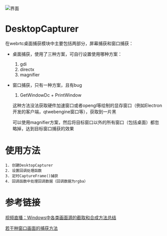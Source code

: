 ![界面](screenshot/main.jpg)

# DesktopCapturer
在webrtc桌面捕获模块中主要包括两部分，屏幕捕获和窗口捕获：

- 桌面捕获，使用了三种方案，可自行设置使用哪种方案：
    1. gdi
    2. directx
    3. magnifier
- 窗口捕获，只有一种方案，且有bug
    1. GetWindowDc + PrintWindow

    这种方法没法获取硬件加速窗口或者opengl等绘制的显存窗口（例如Electron开发的客户端，qtwebengine窗口等），获取到一片黑
    
    可以使用magnifier方案，然后将目标窗口以外的所有窗口（包括桌面）都忽略掉，达到目标窗口捕获的效果

# 使用方法
    1. 创建DesktopCapturer
    2. 设置回调处理函数
    3. 定时CaptureFrame()捕获
    4. 回调函数中处理回调数据（回调数据为rgba）

# 参考链接
[视频直播：Windows中各类画面源的截取和合成方法总结](https://www.jianshu.com/p/0bbb9c4be735)

[若干种窗口画面的捕获方法](https://blog.csdn.net/felicityWSH/article/details/62218390)
